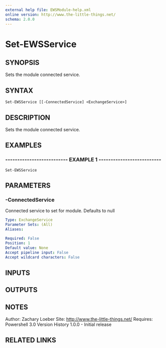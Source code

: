 ```yaml
---
external help file: EWSModule-help.xml
online version: http://www.the-little-things.net/
schema: 2.0.0
---
```


# Set-EWSService

## SYNOPSIS
Sets the module connected service.

## SYNTAX

```
Set-EWSService [[-ConnectedService] <ExchangeService>]
```

## DESCRIPTION
Sets the module connected service.

## EXAMPLES

### -------------------------- EXAMPLE 1 --------------------------
```
Set-EWSService
```

## PARAMETERS

### -ConnectedService
Connected service to set for module.
Defaults to null

```yaml
Type: ExchangeService
Parameter Sets: (All)
Aliases: 

Required: False
Position: 1
Default value: None
Accept pipeline input: False
Accept wildcard characters: False
```

## INPUTS

## OUTPUTS

## NOTES
Author: Zachary Loeber
Site: http://www.the-little-things.net/
Requires: Powershell 3.0
Version History
1.0.0 - Initial release

## RELATED LINKS

